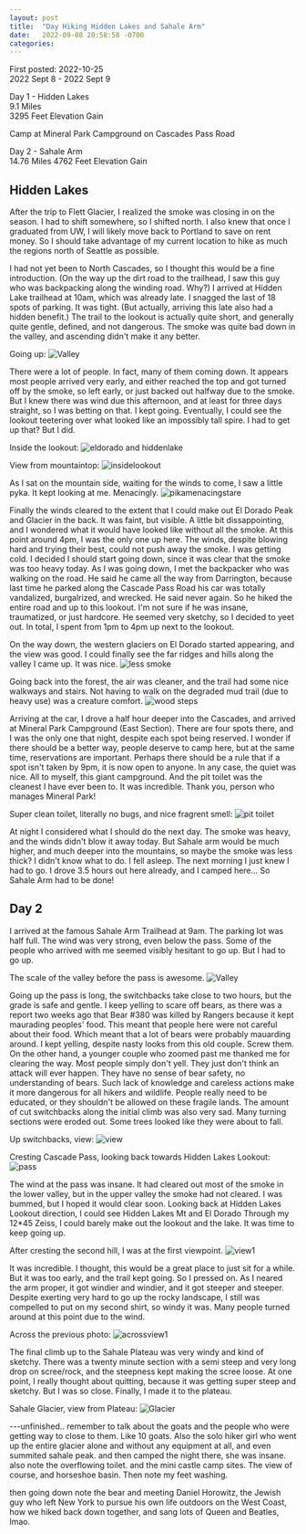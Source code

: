 ```yaml
---
layout: post
title:  "Day Hiking Hidden Lakes and Sahale Arm"
date:   2022-09-08 20:58:58 -0700
categories: 
---
```

First posted: 2022-10-25  
2022 Sept 8 - 2022 Sept 9

Day 1 - Hidden Lakes  
9.1 Miles  
3295 Feet Elevation Gain  

Camp at Mineral Park Campground on Cascades Pass Road

Day 2 - Sahale Arm  
14.76 Miles 
4762 Feet Elevation Gain

## Hidden Lakes
After the trip to Flett Glacier, I realized the smoke was closing in on the season. I had to shift somewhere, so I shifted north. I also knew that once I graduated from UW, I will likely move back to Portland to save on rent money. So I should take advantage of my current location to hike as much the regions north of Seattle as possible. 

I had not yet been to North Cascades, so I thought this would be a fine introduction. (On the way up the dirt road to the trailhead, I saw this guy who was backpacking along the winding road. Why?) I arrived at Hidden Lake trailhead at 10am, which was already late. I snagged the last of 18 spots of parking. It was tight. (But actually, arriving this late also had a hidden benefit.) The trail to the lookout is actually quite short, and generally quite gentle, defined, and not dangerous. The smoke was quite bad down in the valley, and ascending didn't make it any better. 

Going up:
![Valley](/assets/HL1.jpeg)

There were a lot of people. In fact, many of them coming down. It appears most people arrived very early, and either reached the top and got turned off by the smoke, so left early, or just backed out halfway due to the smoke. But I knew there was wind due this afternoon, and at least for three days straight, so I was betting on that. I kept going. Eventually, I could see the lookout teetering over what looked like an impossibly tall spire. I had to get up that? But I did. 

Inside the lookout:
![eldorado and hiddenlake](/assets/hl2.jpeg)

View from mountaintop:
![insidelookout](/assets/HL3.jpeg)

As I sat on the mountain side, waiting for the winds to come, I saw a little pyka. It kept looking at me. Menacingly. 
![pikamenacingstare](/assets/hl4.jpeg)

Finally the winds cleared to the extent that I could make out El Dorado Peak and Glacier in the back. It was faint, but visible. A little bit dissappointing, and I wondered what it would have looked like without all the smoke. At this point around 4pm, I was the only one up here. The winds, despite blowing hard and trying their best, could not push away the smoke. I was getting cold. I decided I should start going down, since it was clear that the smoke was too heavy today. As I was going down, I met the backpacker who was walking on the road. He said he came all the way from Darrington, because last time he parked along the Cascade Pass Road his car was totally vandalized, burgalrized, and wrecked. He said never again. So he hiked the entire road and up to this lookout. I'm not sure if he was insane, traumatized, or just hardcore. He seemed very sketchy, so I decided to yeet out. In total, I spent from 1pm to 4pm up next to the lookout. 

On the way down, the western glaciers on El Dorado started appearing, and the view was good. I could finally see the far ridges and hills along the valley I came up. It was nice. 
![less smoke](/assets/hl5.jpeg)

Going back into the forest, the air was cleaner, and the trail had some nice walkways and stairs. Not having to walk on the degraded mud trail (due to heavy use) was a creature comfort. 
![wood steps](/assets/hl6.jpeg)

Arriving at the car, I drove a half hour deeper into the Cascades, and arrived at Mineral Park Campground (East Section). There are four spots there, and I was the only one that night, despite each spot being reserved. I wonder if there should be a better way, people deserve to camp here, but at the same time, reservations are important. Perhaps there should be a rule that if a spot isn't taken by 9pm, it is now open to anyone. In any case, the quiet was nice. All to myself, this giant campground. And the pit toilet was the cleanest I have ever been to. It was incredible. Thank you, person who manages Mineral Park! 

Super clean toilet, literally no bugs, and nice fragrent smell:
![pit toilet](/assets/hl7.jpeg)

At night I considered what I should do the next day. The smoke was heavy, and the winds didn't blow it away today. But Sahale arm would be much higher, and much deeper into the mountains, so maybe the smoke was less thick? I didn't know what to do. I fell asleep. The next morning I just knew I had to go. I drove 3.5 hours out here already, and I camped here... So Sahale Arm had to be done! 

## Day 2
I arrived at the famous Sahale Arm Trailhead at 9am. The parking lot was half full. The wind was very strong, even below the pass. Some of the people who arrived with me seemed visibly hesitant to go up. But I had to go up. 

The scale of the valley before the pass is awesome. 
![Valley](/assets/arm1.jpeg)

Going up the pass is long, the switchbacks take close to two hours, but the grade is safe and gentle. I keep yelling to scare off bears, as there was a report two weeks ago that Bear #380 was killed by Rangers because it kept maurading peoples' food. This meant that people here were not careful about their food. Which meant that a lot of bears were probably mauarding around. I kept yelling, despite nasty looks from this old couple. Screw them. On the other hand, a younger couple who zoomed past me thanked me for clearing the way. Most people simply don't yell. They just don't think an attack will ever happen. They have no sense of bear safety, no understanding of bears. Such lack of knowledge and careless actions make it more dangerous for all hikers and wildlife. People really need to be educated, or they shouldn't be allowed on these fragile lands. The amount of cut switchbacks along the initial climb was also very sad. Many turning sections were eroded out. Some trees looked like they were about to fall.  

Up switchbacks, view:
![view](/assets/arm2.jpeg)

Cresting Cascade Pass, looking back towards Hidden Lakes Lookout:
![pass](/assets/arm3.jpeg)

The wind at the pass was insane. It had cleared out most of the smoke in the lower valley, but in the upper valley the smoke had not cleared. I was bummed, but I hoped it would clear soon. Looking back at Hidden Lakes Lookout direction, I could see Hidden Lakes Mt and El Dorado Through my 12*45 Zeiss, I could barely make out the lookout and the lake. It was time to keep going up. 

After cresting the second hill, I was at the first viewpoint.
![view1](/assets/arm4.jpeg)

It was incredible. I thought, this would be a great place to just sit for a while. But it was too early, and the trail kept going. So I pressed on. As I neared the arm proper, it got windier and windier, and it got steeper and steeper. Despite exerting very hard to go up the rocky landscape, I still was compelled to put on my second shirt, so windy it was. Many people turned around at this point due to the wind. 

Across the previous photo: 
![acrossview1](/assets/arm5.jpeg)

The final climb up to the Sahale Plateau was very windy and kind of sketchy. There was a twenty minute section with a semi steep and very long drop on scree/rock, and the steepness kept making the scree loose. At one point, I really thought about quitting, because it was getting super steep and sketchy. But I was so close. Finally, I made it to the plateau. 

Sahale Glacier, view from Plateau:
![Glacier](/assets/arm7.jpeg)


---unfinished..   remember to talk about the goats and the people who were getting way to close to them. Like 10 goats. Also the solo hiker girl who went up the entire glacier alone and without any equipment at all, and even summited sahale peak. and then camped the night there, she was insane. also note the overflowing toilet. and the mini castle camp sites. The view of course, and horseshoe basin. Then note my feet washing. 

then going down note the bear and meeting Daniel Horowitz, the Jewish guy who left New York to pursue his own life outdoors on the West Coast, how we hiked back down together, and sang lots of Queen and Beatles, lmao. 


